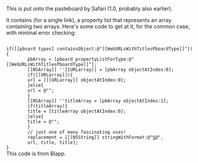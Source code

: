 This is put onto the pasteboard by Safari (1.0, probably also earlier).

It contains (for a single link), a property list that represents an array containing two arrays.
Here's some code to get at it, for the common case, with minimal error checking:

<code>
if([[pboard types] containsObject:@"[[WebURLsWithTitlesPboardType]]"]){
	    pbArray = [pboard propertyListForType:@"[[WebURLsWithTitlesPboardType]]"];
	    [[NSArray]] ''[[URLarray]] = [pbArray objectAtIndex:0];
	    if([[URLarray]]){
		url = [[[URLarray]] objectAtIndex:0];
	    }else{
		url = @"";
	    }
	    [[NSArray]] ''titleArray = [pbArray objectAtIndex:1];
	    if(titleArray){
		title = [titleArray objectAtIndex:0];
	    }else{
		title = @"";
	    }
	    // just one of many fascinating uses!
	    replacement = [[[NSString]] stringWithFormat:@"<a href=\"%@\" title=\"%@\">%@</a>",
		url, title, title];
}
</code>
This code is from Blapp.